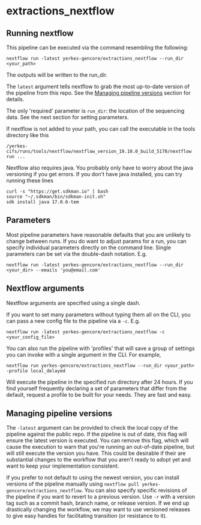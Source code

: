 # extractions_nextflow

## Running nextflow

This pipeline can be executed via the command resembling the following:

`nextflow run -latest yerkes-gencore/extractions_nextflow --run_dir <your_path>`

The outputs will be written to the run_dir. 

The `latest` argument tells nextflow to grab the most up-to-date version of the pipeline from this repo.
See the [Managing pipeline versions](#managing-pipeline-versions) section for details.

The only 'required' parameter is `run_dir`: the location of the sequencing data.
See the next section for setting parameters.

If nextflow is not added to your path, you can call the executable in the tools directory like this

`/yerkes-cifs/runs/tools/nextflow/nextflow_version_19.10.0_build_5170/nextflow run ...`

Nextflow also requires java. You probably only have to worry about the java versioning if
you get errors. If you don't have java installed, you can try running these lines

```
curl -s "https://get.sdkman.io" | bash
source "~/.sdkman/bin/sdkman-init.sh"
sdk install java 17.0.6-tem
```

## Parameters

Most pipeline parameters have reasonable defaults that you are unlikely to change between runs. 
If you do want to adjust params for a run, you can specify individual parameters 
directly on the command line. Single parameters can be set via the double-dash notation. E.g.

```
nextflow run -latest yerkes-gencore/extractions_nextflow --run_dir <your_dir> --emails 'you@email.com'
```

## Nextflow arguments

Nextflow arguments are specified using a single dash.

If you want to set many parameters without typing them all on the CLI,
you can pass a new config file to the pipeline via a `-c`. E.g.

`nextflow run -latest yerkes-gencore/extractions_nextflow -c <your_config_file>`

You can also run the pipeline with 'profiles' that will save a group of settings you 
can invoke with a single argument in the CLI. For example,

`nextflow run yerkes-gencore/extractions_nextflow --run_dir <your_path> -profile local_delayed`

Will execute the pipeline in the specified run directory after 24 hours. 
If you find yourself frequently declaring a set of parameters that differ from the default,
request a profile to be built for your needs. They are fast and easy. 

## Managing pipeline versions

The `-latest` argument can be provided to check the local copy of the pipeline against
the public repo. If the pipeline is out of date, this flag will ensure the latest
version is executed. You can remove this flag, which will cause the execution
to warn that you're running an out-of-date pipeline, but will still execute 
the version you have. This could be desirable if their are substantial changes
to the workflow that you aren't ready to adopt yet and want to keep your implementation
consistent. 

If you prefer to not default to using the newest version, you can install versions
of the pipeline manually using `nextflow pull yerkes-gencore/extractions_nextflow`.
You can also specify specific revisions of the pipeline if you want to revert to a
previous version. Use `-r` with a version tag such as a commit hash, branch name,
or release version. If we end up drastically changing the workflow, we may want to
use versioned releases to give easy handles for facilitating transition (or resistance
to it). 
